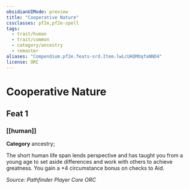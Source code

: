 ```yaml
---
obsidianUIMode: preview
title: "Cooperative Nature"
cssclasses: pf2e,pf2e-spell
tags:
  - trait/human
  - trait/common
  - category/ancestry
  - remaster
aliases: "Compendium.pf2e.feats-srd.Item.lwLcUHQMOqfaNND4"
license: ORC
---
```

# Cooperative Nature
## Feat 1
### [[human]]

**Category** ancestry; 




The short human life span lends perspective and has taught you from a young age to set aside differences and work with others to achieve greatness. You gain a +4 circumstance bonus on checks to Aid.

*Source: Pathfinder Player Core*
*ORC*
